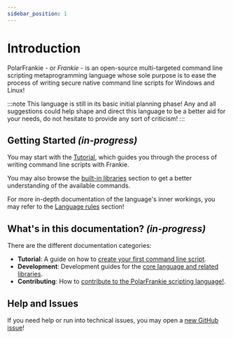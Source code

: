 ```yaml
---
sidebar_position: 1
---
```


# Introduction

PolarFrankie - or *Frankie* - is an open-source multi-targeted command line scripting metaprogramming language whose
sole purpose is to ease the process of writing secure native command line scripts for Windows and Linux!

:::note
This language is still in its basic initial planning phase! Any and all suggestions could help shape and direct this
language to be a better aid for your needs, do not hesitate to provide any sort of criticism!
:::

## Getting Started _(in-progress)_

You may start with the [Tutorial](./tutorial/installs.md), which guides you through the process of writing command line
scripts with Frankie.

You may also browse the [built-in libraries](./development/library/library.md) section to get a better understanding of
the available commands.

For more in-depth documentation of the language's inner workings, you may refer to the
[Language rules](./development/language/language.md) section!

## What's in this documentation? _(in-progress)_

There are the different documentation categories:

- **Tutorial**: A guide on how to [create your first command line script](./tutorial/installs.md).
- **Development**: Development guides for the [core language and related libraries](./development/development.md).
- **Contributing**: How to [contribute to the PolarFrankie scripting language!](./contribute/contribute.md).

## Help and Issues

If you need help or run into technical issues, you may open a
[new GitHub issue](https://github.com/Ender-ing/frankie/issues)!
